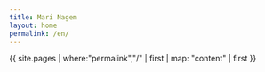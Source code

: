 ```yaml
---
title: Mari Nagem
layout: home
permalink: /en/
---
```

{{ site.pages | where:"permalink","/" | first | map: "content" | first }}
